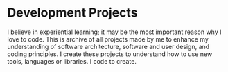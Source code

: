 # Development Projects
I believe in experiential learning; it may be the most important reason why I love to code. This is archive of all projects made by me to enhance my understanding of software architecture, software and user design, and coding principles. I create these projects to understand how to use new tools, languages or libraries. I code to create.
